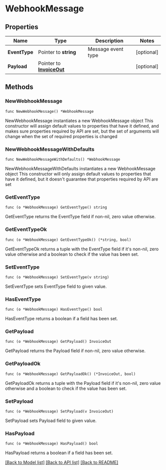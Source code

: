 # WebhookMessage

## Properties

Name | Type | Description | Notes
------------ | ------------- | ------------- | -------------
**EventType** | Pointer to **string** | Message event type | [optional] 
**Payload** | Pointer to [**InvoiceOut**](InvoiceOut.md) |  | [optional] 

## Methods

### NewWebhookMessage

`func NewWebhookMessage() *WebhookMessage`

NewWebhookMessage instantiates a new WebhookMessage object
This constructor will assign default values to properties that have it defined,
and makes sure properties required by API are set, but the set of arguments
will change when the set of required properties is changed

### NewWebhookMessageWithDefaults

`func NewWebhookMessageWithDefaults() *WebhookMessage`

NewWebhookMessageWithDefaults instantiates a new WebhookMessage object
This constructor will only assign default values to properties that have it defined,
but it doesn't guarantee that properties required by API are set

### GetEventType

`func (o *WebhookMessage) GetEventType() string`

GetEventType returns the EventType field if non-nil, zero value otherwise.

### GetEventTypeOk

`func (o *WebhookMessage) GetEventTypeOk() (*string, bool)`

GetEventTypeOk returns a tuple with the EventType field if it's non-nil, zero value otherwise
and a boolean to check if the value has been set.

### SetEventType

`func (o *WebhookMessage) SetEventType(v string)`

SetEventType sets EventType field to given value.

### HasEventType

`func (o *WebhookMessage) HasEventType() bool`

HasEventType returns a boolean if a field has been set.

### GetPayload

`func (o *WebhookMessage) GetPayload() InvoiceOut`

GetPayload returns the Payload field if non-nil, zero value otherwise.

### GetPayloadOk

`func (o *WebhookMessage) GetPayloadOk() (*InvoiceOut, bool)`

GetPayloadOk returns a tuple with the Payload field if it's non-nil, zero value otherwise
and a boolean to check if the value has been set.

### SetPayload

`func (o *WebhookMessage) SetPayload(v InvoiceOut)`

SetPayload sets Payload field to given value.

### HasPayload

`func (o *WebhookMessage) HasPayload() bool`

HasPayload returns a boolean if a field has been set.


[[Back to Model list]](../README.md#documentation-for-models) [[Back to API list]](../README.md#documentation-for-api-endpoints) [[Back to README]](../README.md)



